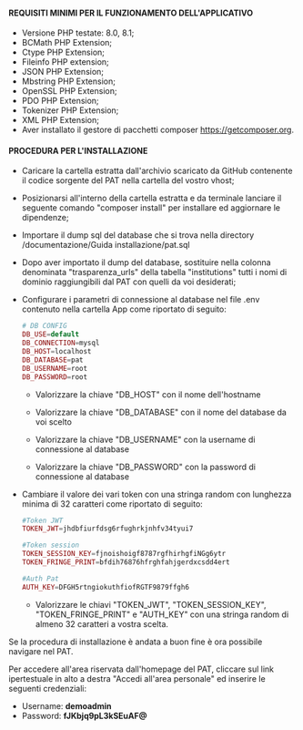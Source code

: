 #### REQUISITI MINIMI PER IL FUNZIONAMENTO DELL'APPLICATIVO 

- Versione PHP testate: 8.0, 8.1;
- BCMath PHP Extension;
- Ctype PHP Extension;
- Fileinfo PHP extension;
- JSON PHP Extension;
- Mbstring PHP Extension;
- OpenSSL PHP Extension;
- PDO PHP Extension;
- Tokenizer PHP Extension;
- XML PHP Extension;
- Aver installato il gestore di pacchetti composer https://getcomposer.org.



#### PROCEDURA PER L'INSTALLAZIONE

- Caricare la cartella estratta dall'archivio scaricato da GitHub contenente il codice sorgente del PAT nella cartella del vostro vhost;

- Posizionarsi all'interno della cartella estratta e da terminale lanciare il seguente comando "composer install"  per installare ed aggiornare le dipendenze;

- Importare il dump sql del database che si trova nella directory /documentazione/Guida installazione/pat.sql

- Dopo aver importato il dump del database, sostituire nella colonna denominata "trasparenza_urls" della tabella "institutions" tutti i nomi di dominio raggiungibili dal PAT con quelli da voi desiderati;

- Configurare i parametri di connessione al database nel file .env contenuto nella cartella App come riportato di seguito:

  

  ```php
  # DB CONFIG
  DB_USE=default
  DB_CONNECTION=mysql
  DB_HOST=localhost
  DB_DATABASE=pat
  DB_USERNAME=root
  DB_PASSWORD=root
  ```
  
  
  
  - Valorizzare la chiave "DB_HOST" con il nome dell'hostname
  
  - Valorizzare la chiave "DB_DATABASE" con il nome del database da voi scelto
  
  - Valorizzare la chiave "DB_USERNAME" con la username di connessione al database
  
  - Valorizzare la chiave "DB_PASSWORD" con la password di connessione al database

    

- Cambiare il valore dei vari token con una stringa random con lunghezza minima di 32 caratteri come riportato di seguito:

  

  ```php
  #Token JWT
  TOKEN_JWT=jhdbfiurfdsg6rfughrkjnhfv34tyui7
  
  #Token session
  TOKEN_SESSION_KEY=fjnoishoigf8787rgfhirhgfiNGg6ytr
  TOKEN_FRINGE_PRINT=bfdih76876hfrghfahjgerdxcsdd4ert
  
  #Auth Pat
  AUTH_KEY=DFGH5rtngiokuthfiofRGTF9879ffgh6
  ```

  

  - Valorizzare le chiavi "TOKEN_JWT", "TOKEN_SESSION_KEY", "TOKEN_FRINGE_PRINT" e "AUTH_KEY" con una stringa random di almeno 32 caratteri a vostra scelta.

    

Se la procedura di installazione è andata a buon fine è ora possibile navigare nel PAT.

Per accedere all'area riservata dall'homepage del PAT, cliccare sul link ipertestuale in alto a destra  "Accedi all'area personale" ed inserire le seguenti credenziali:

- Username: **demoadmin**
- Password: ****fJKbjq9pL3kSEuAF@****

